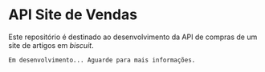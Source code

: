 # API Site de Vendas

Este repositório é destinado ao desenvolvimento da API de compras de um site de artigos em *biscuit*.  
  
```
Em desenvolvimento... Aguarde para mais informações.
```